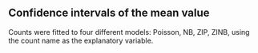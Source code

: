 ## Confidence intervals of the mean value

Counts were fitted to four different models: Poisson, NB, ZIP, ZINB, using the count name as the explanatory variable.  
